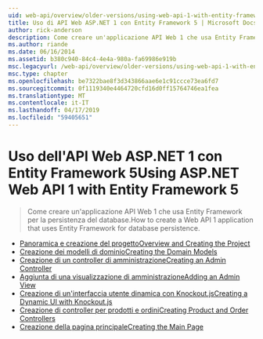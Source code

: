 ```yaml
---
uid: web-api/overview/older-versions/using-web-api-1-with-entity-framework-5/index
title: Uso di API Web ASP.NET 1 con Entity Framework 5 | Microsoft Docs
author: rick-anderson
description: Come creare un'applicazione API Web 1 che usa Entity Framework per la persistenza del database.
ms.author: riande
ms.date: 06/16/2014
ms.assetid: b380c940-84c4-4e4a-980a-fa69986e919b
msc.legacyurl: /web-api/overview/older-versions/using-web-api-1-with-entity-framework-5
msc.type: chapter
ms.openlocfilehash: be7322bae8f3d343866aae6e1c91ccce73ea6fd7
ms.sourcegitcommit: 0f1119340e4464720cfd16d0ff15764746ea1fea
ms.translationtype: MT
ms.contentlocale: it-IT
ms.lasthandoff: 04/17/2019
ms.locfileid: "59405651"
---
```

# <a name="using-aspnet-web-api-1-with-entity-framework-5"></a><span data-ttu-id="14468-103">Uso dell'API Web ASP.NET 1 con Entity Framework 5</span><span class="sxs-lookup"><span data-stu-id="14468-103">Using ASP.NET Web API 1 with Entity Framework 5</span></span>

> <span data-ttu-id="14468-104">Come creare un'applicazione API Web 1 che usa Entity Framework per la persistenza del database.</span><span class="sxs-lookup"><span data-stu-id="14468-104">How to create a Web API 1 application that uses Entity Framework for database persistence.</span></span>


- [<span data-ttu-id="14468-105">Panoramica e creazione del progetto</span><span class="sxs-lookup"><span data-stu-id="14468-105">Overview and Creating the Project</span></span>](using-web-api-with-entity-framework-part-1.md)
- [<span data-ttu-id="14468-106">Creazione dei modelli di dominio</span><span class="sxs-lookup"><span data-stu-id="14468-106">Creating the Domain Models</span></span>](using-web-api-with-entity-framework-part-2.md)
- [<span data-ttu-id="14468-107">Creazione di un controller di amministrazione</span><span class="sxs-lookup"><span data-stu-id="14468-107">Creating an Admin Controller</span></span>](using-web-api-with-entity-framework-part-3.md)
- [<span data-ttu-id="14468-108">Aggiunta di una visualizzazione di amministrazione</span><span class="sxs-lookup"><span data-stu-id="14468-108">Adding an Admin View</span></span>](using-web-api-with-entity-framework-part-4.md)
- [<span data-ttu-id="14468-109">Creazione di un'interfaccia utente dinamica con Knockout.js</span><span class="sxs-lookup"><span data-stu-id="14468-109">Creating a Dynamic UI with Knockout.js</span></span>](using-web-api-with-entity-framework-part-5.md)
- [<span data-ttu-id="14468-110">Creazione di controller per prodotti e ordini</span><span class="sxs-lookup"><span data-stu-id="14468-110">Creating Product and Order Controllers</span></span>](using-web-api-with-entity-framework-part-6.md)
- [<span data-ttu-id="14468-111">Creazione della pagina principale</span><span class="sxs-lookup"><span data-stu-id="14468-111">Creating the Main Page</span></span>](using-web-api-with-entity-framework-part-7.md)

